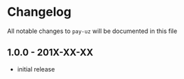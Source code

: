 # Changelog

All notable changes to `pay-uz` will be documented in this file

## 1.0.0 - 201X-XX-XX

- initial release

